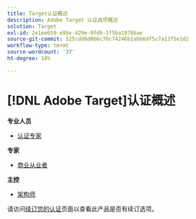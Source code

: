 ```yaml
---
title: Target认证概述
description: Adobe Target 认证选项概述
solution: Target
exl-id: 2e1ee659-e9be-429e-9fdb-1f5ba1976bae
source-git-commit: 525cdd6d066c70c74246b1abb6df5c7a12f5e1d2
workflow-type: tm+mt
source-wordcount: '37'
ht-degree: 18%

---
```


# [!DNL Adobe Target]认证概述

**专业人员**

* [认证专家](/help/certifications/at/at-p-business.md) <!--AD0-E408-->

**专家**

* [商业从业者](/help/certifications/at/at-e-business.md) <!--AD0-E406-->

**主控**

* [架构师](/help/certifications/at/at-m-architect0623.md) <!--AD0-E409-->

请访问[续订您的认证](/help/certifications/renew.md)页面以查看此产品是否有续订选项。
